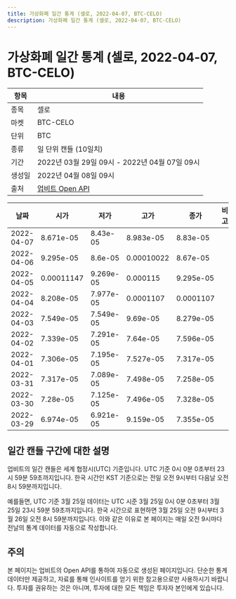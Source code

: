 ```yaml
---
title: 가상화폐 일간 통계 (셀로, 2022-04-07, BTC-CELO)
description: 가상화폐 일간 통계 (셀로, 2022-04-07, BTC-CELO)
---
```



가상화폐 일간 통계 (셀로, 2022-04-07, BTC-CELO)
===

|항목|내용|
|--|--|
|종목|셀로|
|마켓|BTC-CELO|
|단위|BTC|
|종류|일 단위 캔들 (10일치)|
|기간|2022년 03월 29일 09시 - 2022년 04월 07일 09시|
|생성일|2022년 04월 08일 09시|
|출처|[업비트 Open API](https://docs.upbit.com)|


|날짜|시가|저가|고가|종가|비고|
|--|--|--|--|--|--|
|2022-04-07|8.671e-05|8.43e-05|8.983e-05|8.83e-05|    |
|2022-04-06|9.295e-05|8.6e-05|0.00010022|8.67e-05|    |
|2022-04-05|0.00011147|9.269e-05|0.000115|9.295e-05|    |
|2022-04-04|8.208e-05|7.977e-05|0.0001107|0.0001107|    |
|2022-04-03|7.549e-05|7.549e-05|9.69e-05|8.279e-05|    |
|2022-04-02|7.339e-05|7.291e-05|7.64e-05|7.596e-05|    |
|2022-04-01|7.306e-05|7.195e-05|7.527e-05|7.317e-05|    |
|2022-03-31|7.317e-05|7.089e-05|7.498e-05|7.258e-05|    |
|2022-03-30|7.28e-05|7.125e-05|7.496e-05|7.328e-05|    |
|2022-03-29|6.974e-05|6.921e-05|9.159e-05|7.355e-05|    |


일간 캔들 구간에 대한 설명
---


업비트의 일간 캔들은 세계 협정시(UTC) 기준입니다. 
UTC 기준 0시 0분 0초부터 23시 59분 59초까지입니다. 
한국 시간인 KST 기준으로는 전일 오전 9시부터 다음날 오전 8시 59분까지입니다. 


예를들면, UTC 기준 3월 25일 데이터는 UTC 시준 3월 25일 0시 0분 0초부터 3월 25일 23시 59분 59초까지입니다. 
한국 시간으로 표현하면 3월 25일 오전 9시부터 3월 26일 오전 8시 59분까지입니다. 
이와 같은 이유로 본 페이지는 매일 오전 9시마다 전날의 통계 데이터를 자동으로 작성합니다. 


주의
---


본 페이지는 업비트의 Open API를 통하여 자동으로 생성된 페이지입니다. 
단순한 통계 데이터만 제공하고, 자료를 통해 인사이트를 얻기 위한 참고용으로만 사용하시기 바랍니다. 
투자를 권유하는 것은 아니며, 투자에 대한 모든 책임은 투자자 본인에게 있습니다. 
